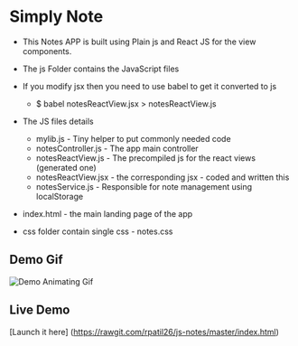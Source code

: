 # Simply Note
- This Notes APP is built using Plain js and React JS for the view components.
- The js Folder contains the JavaScript files
- If you modify jsx then you need to use babel to get it converted to js
	- $ babel notesReactView.jsx  > notesReactView.js
- The JS files details
	- mylib.js - Tiny helper to put commonly needed code
	- notesController.js - The app main controller
	- notesReactView.js - The precompiled js for the react views  (generated one)
	- notesReactView.jsx - the corresponding jsx - coded and written this
	- notesService.js - Responsible for note management using localStorage

- index.html - the main landing page of the app
- css folder contain single css - notes.css

## Demo Gif
![Demo Animating Gif](https://raw.githubusercontent.com/rpatil26/js-notes/master/notes-app-demo.gif)
## Live Demo
[Launch it here] (https://rawgit.com/rpatil26/js-notes/master/index.html)
